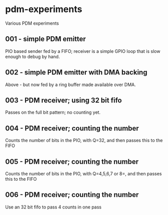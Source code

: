 # pdm-experiments
Various PDM experiments

## 001 - simple PDM emitter

PIO based sender fed by a FIFO; receiver is a simple GPIO loop that is 
slow enough to debug by hand.

## 002 - simple PDM emitter with DMA backing

Above - but now fed by a ring buffer made available over DMA.

## 003 - PDM receiver; using 32 bit fifo

Passes on the full bit pattern; no counting yet.

## 004 - PDM receiver; counting the number

Counts the number of bits in the PIO, with Q=32, and then passes this to the FIFO

## 005 - PDM receiver; counting the number

Counts the number of bits in the PIO, with Q=4,5,6,7 or 8=, and then passes this to the FIFO

## 006 - PDM receiver; counting the number

Use an 32 bit fifo to pass 4 counts in one pass
